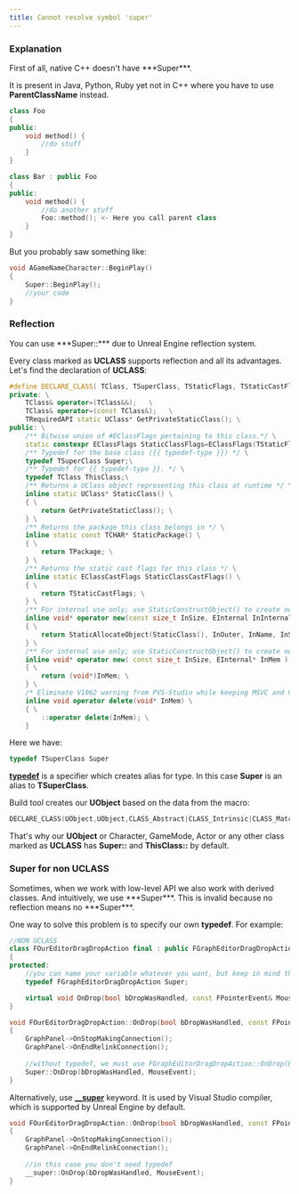 ```yaml
---
title: Cannot resolve symbol 'super'
---
```

<h3>Explanation</h3>
First of all, native C++ doesn't have ***Super***.

It is present in Java, Python, Ruby yet not in C++ where you have to use **ParentClassName** instead.

```c++
class Foo
{
public:
    void method() {
        //do stuff
    }    
}

class Bar : public Foo
{
public:
    void method() {
        //do another stuff
        Foo::method(); <- Here you call parent class
    }
}
```

But you probably saw something like:
```c++
void AGameNameCharacter::BeginPlay()
{
	Super::BeginPlay();
	//your code
}
```

<h3>Reflection</h3>
You can use ***Super::*** due to Unreal Engine reflection system.

Every class marked as **UCLASS** supports reflection and all its advantages.
Let's find the declaration of **UCLASS**:
```c++
#define DECLARE_CLASS( TClass, TSuperClass, TStaticFlags, TStaticCastFlags, TPackage, TRequiredAPI  ) \
private: \
    TClass& operator=(TClass&&);   \
    TClass& operator=(const TClass&);   \
	TRequiredAPI static UClass* GetPrivateStaticClass(); \
public: \
	/** Bitwise union of #EClassFlags pertaining to this class.*/ \
	static constexpr EClassFlags StaticClassFlags=EClassFlags(TStaticFlags); \
	/** Typedef for the base class ({{ typedef-type }}) */ \
	typedef TSuperClass Super;\
	/** Typedef for {{ typedef-type }}. */ \
	typedef TClass ThisClass;\
	/** Returns a UClass object representing this class at runtime */ \
	inline static UClass* StaticClass() \
	{ \
		return GetPrivateStaticClass(); \
	} \
	/** Returns the package this class belongs in */ \
	inline static const TCHAR* StaticPackage() \
	{ \
		return TPackage; \
	} \
	/** Returns the static cast flags for this class */ \
	inline static EClassCastFlags StaticClassCastFlags() \
	{ \
		return TStaticCastFlags; \
	} \
	/** For internal use only; use StaticConstructObject() to create new objects. */ \
	inline void* operator new(const size_t InSize, EInternal InInternalOnly, UObject* InOuter = (UObject*)GetTransientPackage(), FName InName = NAME_None, EObjectFlags InSetFlags = RF_NoFlags) \
	{ \
		return StaticAllocateObject(StaticClass(), InOuter, InName, InSetFlags); \
	} \
	/** For internal use only; use StaticConstructObject() to create new objects. */ \
	inline void* operator new( const size_t InSize, EInternal* InMem ) \
	{ \
		return (void*)InMem; \
	} \
	/* Eliminate V1062 warning from PVS-Studio while keeping MSVC and Clang happy. */ \
	inline void operator delete(void* InMem) \
	{ \
		::operator delete(InMem); \
	}
```
Here we have:
```c++
typedef TSuperClass Super
```
**[typedef](https://en.cppreference.com/w/cpp/language/typedef)** is a specifier which creates alias for type. In this case **Super** is an alias to **TSuperClass**.

Build tool creates our **UObject** based on the data from the macro:
```c++
DECLARE_CLASS(UObject,UObject,CLASS_Abstract|CLASS_Intrinsic|CLASS_MatchedSerializers,CASTCLASS_None,TEXT("/Script/CoreUObject"),COREUOBJECT_API)
```
That's why our **UObject** or Character, GameMode, Actor or any other class marked as **UCLASS** has **Super::** and **ThisClass::** by default.

<h3>Super for non UCLASS</h3>
Sometimes, when we work with low-level API we also work with derived classes. And intuitively, we use ***Super***.
This is invalid because no reflection means no ***Super***.

One way to solve this problem is to specify our own **typedef**.
For example:
```c++
//NON UCLASS
class FOurEditorDragDropAction final : public FGraphEditorDragDropAction
{
protected:
    //you can name your variable whatever you want, but keep in mind that Super is considered a convention
    typedef FGraphEditorDragDropAction Super;

    virtual void OnDrop(bool bDropWasHandled, const FPointerEvent& MouseEvent) override;
}
```

```c++
void FOurEditorDragDropAction::OnDrop(bool bDropWasHandled, const FPointerEvent& MouseEvent)
{
	GraphPanel->OnStopMakingConnection();
	GraphPanel->OnEndRelinkConnection();
	
	//without typedef, we must use FGraphEditorDragDropAction::OnDrop(bDropWasHandled, MouseEvent);
	Super::OnDrop(bDropWasHandled, MouseEvent);
}
```

Alternatively, use **[__super](https://learn.microsoft.com/en-us/cpp/cpp/super)** keyword. It is used by Visual Studio compiler, which is supported by Unreal Engine by default.
```c++
void FOurEditorDragDropAction::OnDrop(bool bDropWasHandled, const FPointerEvent& MouseEvent)
{
	GraphPanel->OnStopMakingConnection();
	GraphPanel->OnEndRelinkConnection();
	
	//in this case you don't need typedef
	__super::OnDrop(bDropWasHandled, MouseEvent);
}
```